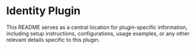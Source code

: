 # Identity Plugin

This README serves as a central location for plugin-specific information, including setup instructions, configurations, usage examples, or any other relevant details specific to this plugin.
